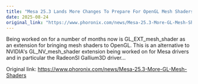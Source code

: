 ```yaml
---
title: "Mesa 25.3 Lands More Changes To Prepare For OpenGL Mesh Shaders"
date: 2025-08-24
original_link: "https://www.phoronix.com/news/Mesa-25.3-More-GL-Mesh-Shaders"
---
```


Being worked on for a number of months now is GL_EXT_mesh_shader as an extension for bringing mesh shaders to OpenGL. This is an alternative to NVIDIA's GL_NV_mesh_shader extension being worked on for Mesa drivers and in particular the RadeonSI Gallium3D driver...

Original link: https://www.phoronix.com/news/Mesa-25.3-More-GL-Mesh-Shaders